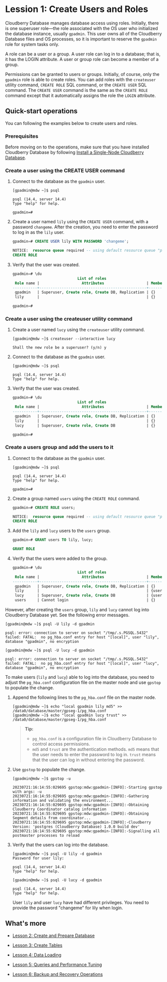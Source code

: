 
# Lession 1: Create Users and Roles

Cloudberry Database manages database access using roles. Initially, there is one superuser role—the role associated with the OS user who initialized the database instance, usually `gpadmin`. This user owns all of the Cloudberry Database files and OS processes, so it is important to reserve the `gpadmin` role for system tasks only.

A role can be a user or a group. A user role can log in to a database; that is, it has the LOGIN attribute. A user or group role can become a member of a group.

Permissions can be granted to users or groups. Initially, of course, only the `gpadmin` role is able to create roles. You can add roles with the `createuser` utility command, `CREATE ROLE` SQL command, or the `CREATE USER` SQL command. The `CREATE USER` command is the same as the `CREATE ROLE` command except that it automatically assigns the role the `LOGIN` attribute.

## Quick-start operations

You can following the examples below to create users and roles.

### Prerequisites

Before moving on to the operations, make sure that you have installed Cloudberry Database by following [Install a Single-Node Cloudberry Database](../000-cbdb-sandbox/README.md).

### Create a user using the CREATE USER command

1. Connect to the database as the `gpadmin` user.

    ```shell
    [gpadmin@mdw ~]$ psql

    psql (14.4, server 14.4)
    Type "help" for help.
    ```

    ```shell
    gpadmin=#
    ```

2. Create a user named `lily` using the `CREATE USER` command, with a password `changeme`. After the creation, you need to enter the password to log in as the `lily` user.

    ```sql
    gpadmin=# CREATE USER lily WITH PASSWORD 'changeme';
    ```

    ```sql
    NOTICE:  resource queue required -- using default resource queue "pg_default"
    CREATE ROLE
    ```

3. Verify that the user was created.

    ```sql
    gpadmin=# \du
                                 List of roles
     Role name |                   Attributes                   | Member of
    -----------+------------------------------------------------+-----------
     gpadmin   | Superuser, Create role, Create DB, Replication | {}
     lily      |                                                | {}
    ```

    ```sql
    gpadmin=#
    ```

### Create a user using the createuser utility command

1. Create a user named `lucy` using the `createuser` utility command.

    ```shell
    [gpadmin@mdw ~]$ createuser --interactive lucy
    ```

    ```shell
    Shall the new role be a superuser? (y/n) y
    ```

2. Connect to the database as the `gpadmin` user.

    ```shell
    [gpadmin@mdw ~]$ psql

    psql (14.4, server 14.4)
    Type "help" for help.
    ```

3. Verify that the user was created.

    ```sql
    gpadmin=# \du
                                 List of roles
     Role name |                   Attributes                   | Member of
    -----------+------------------------------------------------+-----------
     gpadmin   | Superuser, Create role, Create DB, Replication | {}
     lily      |                                                | {}
     lucy      | Superuser, Create role, Create DB              | {}
    ```

    ```sql
    gpadmin=#
    ```

### Create a users group and add the users to it

1. Connect to the database as the `gpadmin` user.

    ```shell
    [gpadmin@mdw ~]$ psql

    psql (14.4, server 14.4)
    Type "help" for help.
    ```

    ```shell
    gpadmin=#
    ```

2. Create a group named `users` using the `CREATE ROLE` command.

    ```sql
    gpadmin=# CREATE ROLE users;
    ```

    ```sql
    NOTICE:  resource queue required -- using default resource queue "pg_default"
    CREATE ROLE
    ```
3. Add the `lily` and `lucy` users to the `users` group.

    ```sql
    gpadmin=# GRANT users TO lily, lucy;
    ```

    ```sql
    GRANT ROLE
    ```

4. Verify that the users were added to the group.

    ```sql
    gpadmin=# \du
                                 List of roles
     Role name |                   Attributes                   | Member of
    -----------+------------------------------------------------+-----------
     gpadmin   | Superuser, Create role, Create DB, Replication | {}
     lily      |                                                | {users}
     lucy      | Superuser, Create role, Create DB              | {users}
     users     | Cannot login                                   | {}
    ```

However, after creating the `users` group, `lily` and `lucy` cannot log into Cloudberry Database yet. See the following error messages.

```shell
[gpadmin@mdw ~]$ psql -U lily -d gpadmin

psql: error: connection to server on socket "/tmp/.s.PGSQL.5432" failed: FATAL:  no pg_hba.conf entry for host "[local]", user "lily", database "gpadmin", no encryption
```

```shell
[gpadmin@mdw ~]$ psql -U lucy -d gpadmin

psql: error: connection to server on socket "/tmp/.s.PGSQL.5432" failed: FATAL:  no pg_hba.conf entry for host "[local]", user "lucy", database "gpadmin", no encryption
```

To make users (`lily` and `lucy`) able to log into the database, you need to adjust the `pg_hba.conf` configuration file on the master node and use `gpstop` to populate the change.

1. Append the following lines to the `pg_hba.conf` file on the master node.

    ```shell
    [gpadmin@mdw ~]$ echo "local gpadmin lily md5" >> /data0/database/master/gpseg-1/pg_hba.conf
    [gpadmin@mdw ~]$ echo "local gpadmin lucy trust" >> /data0/database/master/gpseg-1/pg_hba.conf
    ```

    > **Tip:**
    >
    > - `pg_hba.conf` is a configuration file in Cloudberry Database to control access permissions.
    > - `md5` and `trust` are the authentication methods. `md5` means that the user needs to enter the password to log in. `trust` means that the user can log in without entering the password.

2. Use `gpstop` to populate the change.

    ```shell
    [gpadmin@mdw ~]$ gpstop -u

    20230721:16:14:55:029695 gpstop:mdw:gpadmin-[INFO]:-Starting gpstop with args: -u
    20230721:16:14:55:029695 gpstop:mdw:gpadmin-[INFO]:-Gathering information and validating the environment...
    20230721:16:14:55:029695 gpstop:mdw:gpadmin-[INFO]:-Obtaining Cloudberry Coordinator catalog information
    20230721:16:14:55:029695 gpstop:mdw:gpadmin-[INFO]:-Obtaining Segment details from coordinator...
    20230721:16:14:55:029695 gpstop:mdw:gpadmin-[INFO]:-Cloudberry Version: 'postgres (Cloudberry Database) 1.0.0 build dev'
    20230721:16:14:55:029695 gpstop:mdw:gpadmin-[INFO]:-Signalling all postmaster processes to reload
    ```

3. Verify that the users can log into the database.

    ```shell
    [gpadmin@mdw ~]$ psql -U lily -d gpadmin
    Password for user lily:

    psql (14.4, server 14.4)
    Type "help" for help.
    ```

    ```shell
    [gpadmin@mdw ~]$ psql -U lucy -d gpadmin

    psql (14.4, server 14.4)
    Type "help" for help.
    ```

    User `lily` and user `lucy` have had different privileges. You need to provide the password "changeme" for lily when login.

## What's more

- [Lesson 2: Create and Prepare Database](../101-cbdb-tutorials/create-and-prepare-database.md)

- [Lesson 3: Create Tables](../101-cbdb-tutorials/create-tables.md)

- [Lesson 4: Data Loading](../101-cbdb-tutorials/data-loading.md)

- [Lesson 5: Queries and Performance Tuning](../101-cbdb-tutorials/queries-and-performance-tuning.md)

- [Lesson 6: Backup and Recovery Operations](../101-cbdb-tutorials/backup-and-recovery-operations.md)
